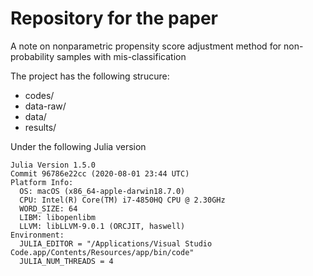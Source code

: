 # Repository for the paper 

A note on nonparametric propensity score adjustment method for non-probability samples with mis-classification

The project has the following strucure:
 
+ codes/
+ data-raw/
+ data/
+ results/

Under the following Julia version

```
Julia Version 1.5.0
Commit 96786e22cc (2020-08-01 23:44 UTC)
Platform Info:
  OS: macOS (x86_64-apple-darwin18.7.0)
  CPU: Intel(R) Core(TM) i7-4850HQ CPU @ 2.30GHz
  WORD_SIZE: 64
  LIBM: libopenlibm
  LLVM: libLLVM-9.0.1 (ORCJIT, haswell)
Environment:
  JULIA_EDITOR = "/Applications/Visual Studio Code.app/Contents/Resources/app/bin/code"
  JULIA_NUM_THREADS = 4
```


